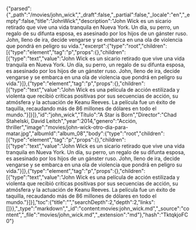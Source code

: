 {"parsed":{"_path":"/movies/john_wick","_draft":false,"_partial":false,"_locale":"en","_empty":false,"title":"JohnWick","description":"John Wick es un sicario retirado que vive una vida tranquila en Nueva York. Un día, su perro, un regalo de su difunta esposa, es asesinado por los hijos de un gánster ruso. John, lleno de ira, decide vengarse y se embarca en una ola de violencia que pondrá en peligro su vida.","excerpt":{"type":"root","children":[{"type":"element","tag":"p","props":{},"children":[{"type":"text","value":"John Wick es un sicario retirado que vive una vida tranquila en Nueva York. Un día, su perro, un regalo de su difunta esposa, es asesinado por los hijos de un gánster ruso. John, lleno de ira, decide vengarse y se embarca en una ola de violencia que pondrá en peligro su vida."}]},{"type":"element","tag":"p","props":{},"children":[{"type":"text","value":"John Wick es una película de acción estilizada y violenta que recibió críticas positivas por sus secuencias de acción, su atmósfera y la actuación de Keanu Reeves. La película fue un éxito de taquilla, recaudando más de 86 millones de dólares en todo el mundo."}]}]},"id":"john_wick","Título":"A Star is Born","Director":"Chad Stahelski, David Leitch","year":2014,"genero":"Acción, thriller","image":"movies/john-wick-otro-dia-para-matar.jpg","albumId":"album_08","body":{"type":"root","children":[{"type":"element","tag":"p","props":{},"children":[{"type":"text","value":"John Wick es un sicario retirado que vive una vida tranquila en Nueva York. Un día, su perro, un regalo de su difunta esposa, es asesinado por los hijos de un gánster ruso. John, lleno de ira, decide vengarse y se embarca en una ola de violencia que pondrá en peligro su vida."}]},{"type":"element","tag":"p","props":{},"children":[{"type":"text","value":"John Wick es una película de acción estilizada y violenta que recibió críticas positivas por sus secuencias de acción, su atmósfera y la actuación de Keanu Reeves. La película fue un éxito de taquilla, recaudando más de 86 millones de dólares en todo el mundo."}]}],"toc":{"title":"","searchDepth":2,"depth":2,"links":[]}},"_type":"markdown","_id":"content:movies:john_wick.md","_source":"content","_file":"movies/john_wick.md","_extension":"md"},"hash":"TktqkjoFC0"}